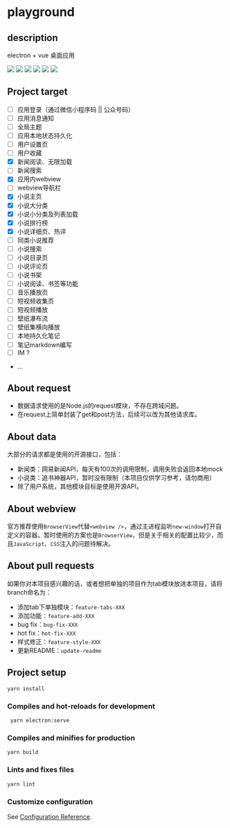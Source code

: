 # playground
## description

electron + vue 桌面应用

![](https://img.shields.io/static/v1?label=vue&message=3.0&color=green)
![](https://img.shields.io/static/v1?label=vue-router&message=@4.0&color=green)
![](https://img.shields.io/static/v1?label=vuex&message=@4.0&color=green)
![](https://img.shields.io/static/v1?label=component&message=element+plus&color=green)
![](https://img.shields.io/static/v1?label=electron&message=9.0&color=green)
![](https://img.shields.io/static/v1?label=style&message=less&color=green)

## Project target
- [ ] 应用登录（通过微信小程序码 || 公众号码）
- [ ] 应用消息通知
- [ ] 全局主题
- [ ] 应用本地状态持久化
- [ ] 用户设置页
- [ ] 用户收藏
- [x] 新闻阅读、无限加载
- [ ] 新闻搜索
- [x] 应用内webview
- [ ] webview导航栏
- [x] 小说主页
- [x] 小说大分类
- [x] 小说小分类及列表加载
- [x] 小说排行榜
- [x] 小说详细页、热评
- [ ] 同类小说推荐
- [ ] 小说搜索
- [ ] 小说目录页
- [ ] 小说评论页
- [ ] 小说书架
- [ ] 小说阅读、书签等功能
- [ ] 音乐播放页
- [ ] 短视频收集页
- [ ] 短视频播放
- [ ] 壁纸瀑布流
- [ ] 壁纸集横向播放
- [ ] 本地持久化笔记
- [ ] 笔记markdown编写
- [ ] IM ?
- ...

## About request

- 数据请求使用的是Node.js的request模块，不存在跨域问题。
- 在request上简单封装了get和post方法，后续可以改为其他请求库。

## About data

大部分的请求都是使用的开源接口，包括：
- 新闻类：网易新闻API，每天有100次的调用限制，调用失败会返回本地mock
- 小说类：追书神器API，暂时没有限制（本项目仅供学习参考，请勿商用）
- 除了用户系统，其他模块目标是使用开源API。

## About webview

官方推荐使用`BrowserView`代替`<webview />`，通过主进程监听`new-window`打开自定义的容器。暂时使用的方案也是`BrowserView`，但是关于相关的配置比较少，而且`JavaScript`、`CSS`注入的问题待解决。

## About pull requests

如果你对本项目感兴趣的话，或者想把单独的项目作为tab模块放进本项目，请将branch命名为：
- 添加tab下单独模块：`feature-tabs-XXX`
- 添加功能：`feature-add-XXX`
- bug fix：`bug-fix-XXX`
- hot fix：`hot-fix-XXX`
- 样式修正：`feature-style-XXX`
- 更新README：`update-readme`

## Project setup

```
yarn install
```

### Compiles and hot-reloads for development

```
 yarn electron:serve
```

### Compiles and minifies for production
```
yarn build
```

### Lints and fixes files
```
yarn lint
```

### Customize configuration
See [Configuration Reference](https://cli.vuejs.org/config/).
